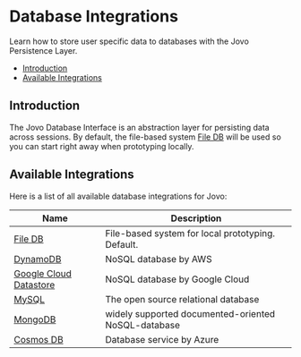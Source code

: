 # Database Integrations

Learn how to store user specific data to databases with the Jovo Persistence Layer.

* [Introduction](#introduction)
* [Available Integrations](#available-integrations)


## Introduction

The Jovo Database Interface is an abstraction layer for persisting data across sessions. By default, the file-based system [File DB](./file-db.md './file-db') will be used so you can start right away when prototyping locally.


## Available Integrations

Here is a list of all available database integrations for Jovo:

Name | Description
------------ | -------------
[File DB](./file-db.md './databases/file-db') | File-based system for local prototyping. Default.
[DynamoDB](./dynamodb.md './databases/dynamodb') | NoSQL database by AWS
[Google Cloud Datastore](./google-datastore.md './databases/google-datastore') | NoSQL database by Google Cloud
[MySQL](./mysql.md './databases/mysql') | The open source relational database
[MongoDB](./mongodb.md './databases/mongodb') | widely supported documented-oriented NoSQL-database
[Cosmos DB](./cosmosdb.md './databases/cosmosdb') | Database service by Azure


<!--[metadata]: {"description": "Learn how to store user specific data to different types of databases with the Jovo Framework",
"route": "databases" }-->

